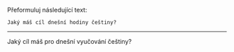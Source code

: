 Přeformuluj následující text:

```
Jaký máš cíl dnešní hodiny češtiny?
```

---

<!-- chatcmpl-749WauoblkysFxnKqoaerq04zQYDO -->

Jaký cíl máš pro dnešní vyučování češtiny?